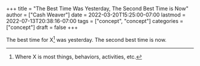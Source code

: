 +++
title = "The Best Time Was Yesterday, The Second Best Time is Now"
author = ["Cash Weaver"]
date = 2022-03-20T15:25:00-07:00
lastmod = 2022-07-13T20:38:16-07:00
tags = ["concept", "concept"]
categories = ["concept"]
draft = false
+++

The best time for X[^fn:1] was yesterday. The second best time is now.

[^fn:1]: Where X is most things, behaviors, activities, etc.
